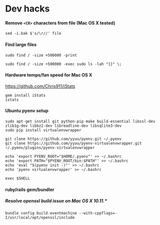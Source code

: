 Dev hacks
=========

#### Remove `<CR>` characters from file (Mac OS X tested)

`sed -i.bak $'s/\r//' file`


#### Find large files

```
sudo find / -size +500000 -print
```
```
sudo find / -size +500000 -exec sudo ls -lah "{}" \;
```


#### Hardware temps/fan speed for Mac OS X

https://github.com/Chris911/iStats

```
gem install iStats
istats
```


#### Ubuntu pyenv setup

```
sudo apt-get install git python-pip make build-essential libssl-dev zlib1g-dev libbz2-dev libreadline-dev libsqlite3-dev
sudo pip install virtualenvwrapper

git clone https://github.com/yyuu/pyenv.git ~/.pyenv
git clone https://github.com/yyuu/pyenv-virtualenvwrapper.git ~/.pyenv/plugins/pyenv-virtualenvwrapper

echo 'export PYENV_ROOT="$HOME/.pyenv"' >> ~/.bashrc
echo 'export PATH="$PYENV_ROOT/bin:$PATH"' >> ~/.bashrc
echo 'eval "$(pyenv init -)"' >> ~/.bashrc
echo 'pyenv virtualenvwrapper' >> ~/.bashrc

exec $SHELL
```

#### ruby/rails gem/bundler

##### Resolve openssl build issue on Mac OS X 10.11.*

`bundle config build.eventmachine --with-cppflags=-I/usr/local/opt/openssl/include`

